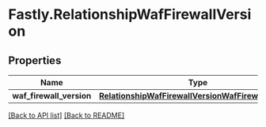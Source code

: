 # Fastly.RelationshipWafFirewallVersion

## Properties

Name | Type | Description | Notes
------------ | ------------- | ------------- | -------------
**waf_firewall_version** | [**RelationshipWafFirewallVersionWafFirewallVersion**](RelationshipWafFirewallVersionWafFirewallVersion.md) |  | [optional] 



[[Back to API list]](../../README.md#endpoints) [[Back to README]](../../README.md)
